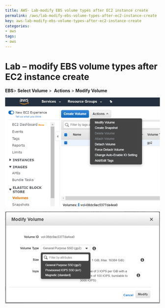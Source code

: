```yaml
---
title: AWS- Lab-modify EBS volume types after EC2 instance create
permalink: /aws/lab-modify-ebs-volume-types-after-ec2-instance-create
key: aws-lab-modify-ebs-volume-types-after-ec2-instance-create
categories:
- aws
tags:
- aws
---
```



Lab – modify EBS volume types after EC2 instance create
=======================================================

**EBS**\> **Select Volume** \>  **Actions** \> **Modify Volume**

![](media/20de5f4c3959a8cd50b670b9912c9d5a.png)

![](media/12a2938d80386ba8d5e9a1cf0d8a1a63.png)
